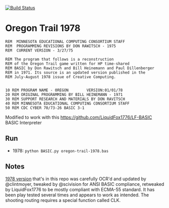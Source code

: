 [![Build Status](https://travis-ci.com/fortran-gaming/oregon-trail-1975-basic.svg?branch=master)](https://travis-ci.com/fortran-gaming/oregon-trail-1975-basic)

# Oregon Trail 1978


```basic
REM  MINNESOTA EDUCATIONAL COMPUTING CONSORTIUM STAFF
REM  PROGRAMMING REVISIONS BY DON RAWITSCH - 1975
REM  CURRENT VERSION - 3/27/75
```

```basic
REM The program that follows is a reconstruction
REM of the Oregon Trail game written for HP time-shared
REM BASIC by Don Rawitsch and Bill Heinemann and Paul Dillenberger
REM in 1971. Its source is an updated version published in the
REM July-August 1978 issue of Creative Computing.


10 REM PROGRAM NAME - 0REGON        VERSION:01/01/78
20 REM ORIGINAL PROGRAMMING BY BILL HEINEMANN - 1971
30 REM SUPPORT RESEARCH AND MATERIALS BY DON RAVITSCH
40 REM MINNESOTA EDUCATIONAL COMPUTING CONSORTIUM STAFF
50 REM CDC CYBER 70/73-26 BASIC 3-1
```

Modified to work with this https://github.com/LiquidFox1776/LF-BASIC BASIC Interpreter

## Run

* 1978: `python BASIC.py oregon-trail-1978.bas`

## Notes

[1978 version](https://github.com/clintmoyer/oregon-trail) that's in this repo was carefully OCR'd and updated by @clintmoyer, tweaked by @scivision for ANSI BASIC compliance, retweaked by LiquidFox1776 to be mostly compliant with ECMA-55 standard. It has been play tested several times and appears to work as intended. The shooting routing requires a special function called CLK.

